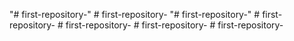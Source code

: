 "# first-repository-" 
#   f i r s t - r e p o s i t o r y -  
 "# first-repository-" 
#   f i r s t - r e p o s i t o r y -  
 #   f i r s t - r e p o s i t o r y -  
 #   f i r s t - r e p o s i t o r y -  
 #   f i r s t - r e p o s i t o r y -  
 